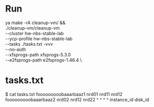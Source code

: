 # Run
ya make -rA cleanup-vm/ && \
./cleanup-vm/cleanup-vm \
    --cluster hw-nbs-stable-lab \
    --ycp-profile hw-nbs-stable-lab \
    --tasks ./tasks.txt -vvv \
    --no-auth \
    --xfsprogs-path xfsprogs-5.3.0 \
    --e2fsprogs-path e2fsprogs-1.46.4 \

# tasks.txt
$ cat tasks.txt 
fooooooooobaaarbaaz1 nrd01 nrd11 nrd12
fooooooooobaaarbaaz2 nrd02 nrd12 nrd22
^                    ^    ^    ^
instance_id            disk_id
